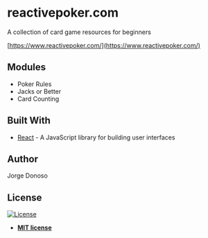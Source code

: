 # reactivepoker.com
A collection of card game resources for beginners

[https://www.reactivepoker.com/](https://www.reactivepoker.com/)

## Modules
* Poker Rules
* Jacks or Better
* Card Counting

## Built With

* [React](https://reactjs.org/) - A JavaScript library for building user interfaces

## Author
Jorge Donoso

## License

[![License](http://img.shields.io/:license-mit-blue.svg?style=flat-square)](http://badges.mit-license.org)

- **[MIT license](http://opensource.org/licenses/mit-license.php)**
